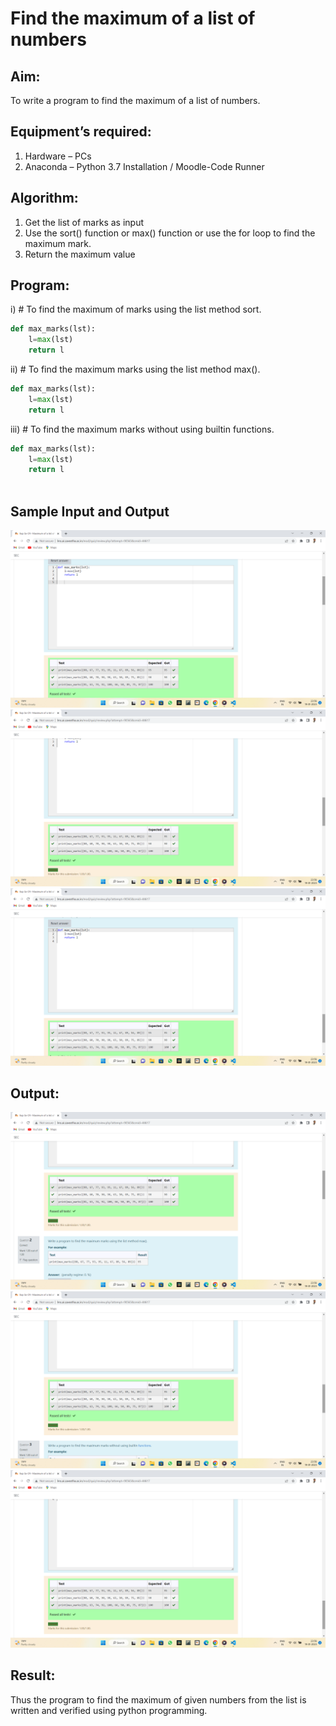 # Find the maximum of a list of numbers
## Aim:
To write a program to find the maximum of a list of numbers.
## Equipment’s required:
1.	Hardware – PCs
2.	Anaconda – Python 3.7 Installation / Moodle-Code Runner
## Algorithm:
1.	Get the list of marks as input
2.	Use the sort() function or max() function or use the for loop to find the maximum mark.
3.	Return the maximum value
## Program:

i)	# To find the maximum of marks using the list method sort.
```Python
def max_marks(lst):
    l=max(lst)
    return l


```

ii)	# To find the maximum marks using the list method max().
```Python
def max_marks(lst):
    l=max(lst)
    return l


```

iii) # To find the maximum marks without using builtin functions.
```Python
def max_marks(lst):
    l=max(lst)
    return l



```
## Sample Input and Output
![model](1.png) 
![model](2.png)
![model](3.png)  

## Output:
![model](4.png) 
![model](5.png) 
![model](6.png) 

## Result:
Thus the program to find the maximum of given numbers from the list is written and verified using python programming.